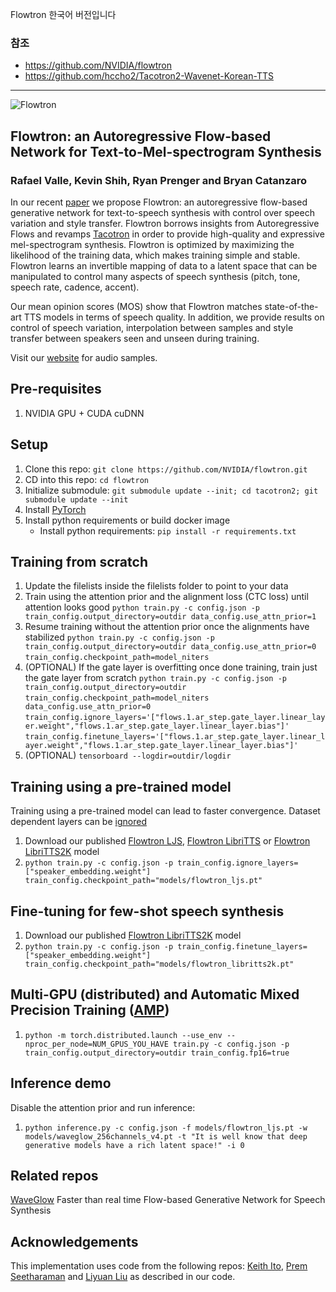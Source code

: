 Flowtron 한국어 버전입니다

### 참조 ###
- https://github.com/NVIDIA/flowtron
- https://github.com/hccho2/Tacotron2-Wavenet-Korean-TTS

---

![Flowtron](https://nv-adlr.github.io/images/flowtron_logo.png "Flowtron")

## Flowtron: an Autoregressive Flow-based Network for Text-to-Mel-spectrogram Synthesis

### Rafael Valle, Kevin Shih, Ryan Prenger and Bryan Catanzaro

In our recent [paper] we propose Flowtron: an autoregressive flow-based
generative network for text-to-speech synthesis with control over speech
variation and style transfer. Flowtron borrows insights from Autoregressive Flows and revamps
[Tacotron] in order to provide high-quality and expressive mel-spectrogram
synthesis. Flowtron is optimized by maximizing the likelihood of the training
data, which makes training simple and stable. Flowtron learns an invertible
mapping of data to a latent space that can be manipulated to control many
aspects of speech synthesis (pitch, tone, speech rate, cadence, accent).

Our mean opinion scores (MOS) show that Flowtron matches state-of-the-art TTS
models in terms of speech quality. In addition, we provide results on control of
speech variation, interpolation between samples and style transfer between
speakers seen and unseen during training.

Visit our [website] for audio samples.


## Pre-requisites
1. NVIDIA GPU + CUDA cuDNN

## Setup
1. Clone this repo: `git clone https://github.com/NVIDIA/flowtron.git`
2. CD into this repo: `cd flowtron`
3. Initialize submodule: `git submodule update --init; cd tacotron2; git submodule update --init`
4. Install [PyTorch]
5. Install python requirements or build docker image
    - Install python requirements: `pip install -r requirements.txt`

## Training from scratch
1. Update the filelists inside the filelists folder to point to your data
2. Train using the attention prior and the alignment loss (CTC loss) until attention looks good
    `python train.py -c config.json -p train_config.output_directory=outdir data_config.use_attn_prior=1`
3. Resume training without the attention prior once the alignments have stabilized
    `python train.py -c config.json -p train_config.output_directory=outdir data_config.use_attn_prior=0` 
`train_config.checkpoint_path=model_niters `
4. (OPTIONAL) If the gate layer is overfitting once done training, train just the gate layer from scratch
    `python train.py -c config.json -p train_config.output_directory=outdir` `train_config.checkpoint_path=model_niters data_config.use_attn_prior=0`
`train_config.ignore_layers='["flows.1.ar_step.gate_layer.linear_layer.weight","flows.1.ar_step.gate_layer.linear_layer.bias"]'` `train_config.finetune_layers='["flows.1.ar_step.gate_layer.linear_layer.weight","flows.1.ar_step.gate_layer.linear_layer.bias"]'`
5. (OPTIONAL) `tensorboard --logdir=outdir/logdir`

## Training using a pre-trained model
Training using a pre-trained model can lead to faster convergence.
Dataset dependent layers can be [ignored]

1. Download our published [Flowtron LJS], [Flowtron LibriTTS] or [Flowtron LibriTTS2K] model
2. `python train.py -c config.json -p train_config.ignore_layers=["speaker_embedding.weight"] train_config.checkpoint_path="models/flowtron_ljs.pt"`

## Fine-tuning for few-shot speech synthesis
1. Download our published [Flowtron LibriTTS2K] model
2. `python train.py -c config.json -p train_config.finetune_layers=["speaker_embedding.weight"] train_config.checkpoint_path="models/flowtron_libritts2k.pt"`

## Multi-GPU (distributed) and Automatic Mixed Precision Training ([AMP])
1. `python -m torch.distributed.launch --use_env --nproc_per_node=NUM_GPUS_YOU_HAVE train.py -c config.json -p train_config.output_directory=outdir train_config.fp16=true`

## Inference demo
Disable the attention prior and run inference:
1. `python inference.py -c config.json -f models/flowtron_ljs.pt -w models/waveglow_256channels_v4.pt -t "It is well know that deep generative models have a rich latent space!" -i 0`

## Related repos
[WaveGlow](https://github.com/NVIDIA/WaveGlow) Faster than real time Flow-based
Generative Network for Speech Synthesis

## Acknowledgements
This implementation uses code from the following repos: [Keith
Ito](https://github.com/keithito/tacotron/), [Prem
Seetharaman](https://github.com/pseeth/pytorch-stft) and [Liyuan Liu](https://github.com/LiyuanLucasLiu/RAdam) as described in our code.

[ignored]: https://github.com/NVIDIA/flowtron/config.json#L12
[paper]: https://arxiv.org/abs/2005.05957
[Flowtron LJS]: https://drive.google.com/open?id=1Cjd6dK_eFz6DE0PKXKgKxrzTUqzzUDW-
[Flowtron LibriTTS]: https://drive.google.com/open?id=1KhJcPawFgmfvwV7tQAOeC253rYstLrs8
[Flowtron LibriTTS2K]: https://drive.google.com/open?id=1sKTImKkU0Cmlhjc_OeUDLrOLIXvUPwnO
[WaveGlow]: https://drive.google.com/open?id=1rpK8CzAAirq9sWZhe9nlfvxMF1dRgFbF
[PyTorch]: https://github.com/pytorch/pytorch#installation
[website]: https://nv-adlr.github.io/Flowtron
[AMP]: https://github.com/NVIDIA/apex/tree/master/apex/amp
[Tacotron]: https://arxiv.org/abs/1712.05884
